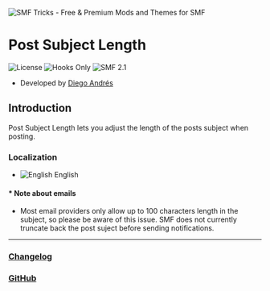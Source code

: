 ![SMF Tricks - Free & Premium Mods and Themes for SMF](https://smftricks.com/logos/logo.png)

# Post Subject Length
![License](https://img.shields.io/badge/License-MPL%202.0-248049) ![Hooks Only](https://img.shields.io/badge/Hooks%20Only-Yes-6041a3) ![SMF 2.1](https://img.shields.io/badge/SMF-2.1-3f73a0)

* Developed by [Diego Andrés](https://github.com/DiegoAndresCortes)

## Introduction
Post Subject Length lets you adjust the length of the posts subject when posting.

### Localization
- ![English](https://www.simplemachines.org/site_images/lang/english.gif) English

#### * Note about emails
- Most email providers only allow up to 100 characters length in the subject, so please be aware of this issue. SMF does not currently truncate back the post suject before sending notifications.
---
### [Changelog](https://github.com/SMFTricks/Post-Subject-Length/blob/main/CHANGELOG.md)
### [GitHub](https://github.com/SMFTricks/Post-Subject-Length)